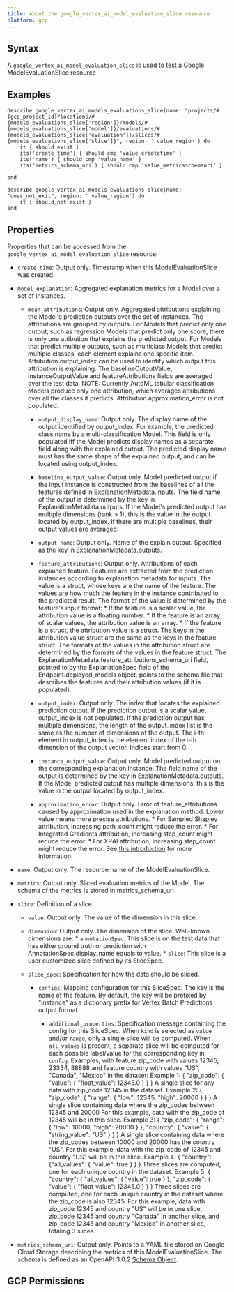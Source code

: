 ```yaml
---
title: About the google_vertex_ai_model_evaluation_slice resource
platform: gcp
---
```


## Syntax
A `google_vertex_ai_model_evaluation_slice` is used to test a Google ModelEvaluationSlice resource

## Examples
```
describe google_vertex_ai_models_evaluations_slice(name: "projects/#{gcp_project_id}/locations/#{models_evaluations_slice['region']}/models/#{models_evaluations_slice['model']}/evaluations/#{models_evaluations_slice['evaluation']}/slices/#{models_evaluations_slice['slice']}", region: ' value_region') do
	it { should exist }
	its('create_time') { should cmp 'value_createtime' }
	its('name') { should cmp 'value_name' }
	its('metrics_schema_uri') { should cmp 'value_metricsschemauri' }

end

describe google_vertex_ai_models_evaluations_slice(name: "does_not_exit", region: ' value_region') do
	it { should_not exist }
end
```

## Properties
Properties that can be accessed from the `google_vertex_ai_model_evaluation_slice` resource:


  * `create_time`: Output only. Timestamp when this ModelEvaluationSlice was created.

  * `model_explanation`: Aggregated explanation metrics for a Model over a set of instances.

    * `mean_attributions`: Output only. Aggregated attributions explaining the Model's prediction outputs over the set of instances. The attributions are grouped by outputs. For Models that predict only one output, such as regression Models that predict only one score, there is only one attibution that explains the predicted output. For Models that predict multiple outputs, such as multiclass Models that predict multiple classes, each element explains one specific item. Attribution.output_index can be used to identify which output this attribution is explaining. The baselineOutputValue, instanceOutputValue and featureAttributions fields are averaged over the test data. NOTE: Currently AutoML tabular classification Models produce only one attribution, which averages attributions over all the classes it predicts. Attribution.approximation_error is not populated.

      * `output_display_name`: Output only. The display name of the output identified by output_index. For example, the predicted class name by a multi-classification Model. This field is only populated iff the Model predicts display names as a separate field along with the explained output. The predicted display name must has the same shape of the explained output, and can be located using output_index.

      * `baseline_output_value`: Output only. Model predicted output if the input instance is constructed from the baselines of all the features defined in ExplanationMetadata.inputs. The field name of the output is determined by the key in ExplanationMetadata.outputs. If the Model's predicted output has multiple dimensions (rank > 1), this is the value in the output located by output_index. If there are multiple baselines, their output values are averaged.

      * `output_name`: Output only. Name of the explain output. Specified as the key in ExplanationMetadata.outputs.

      * `feature_attributions`: Output only. Attributions of each explained feature. Features are extracted from the prediction instances according to explanation metadata for inputs. The value is a struct, whose keys are the name of the feature. The values are how much the feature in the instance contributed to the predicted result. The format of the value is determined by the feature's input format: * If the feature is a scalar value, the attribution value is a floating number. * If the feature is an array of scalar values, the attribution value is an array. * If the feature is a struct, the attribution value is a struct. The keys in the attribution value struct are the same as the keys in the feature struct. The formats of the values in the attribution struct are determined by the formats of the values in the feature struct. The ExplanationMetadata.feature_attributions_schema_uri field, pointed to by the ExplanationSpec field of the Endpoint.deployed_models object, points to the schema file that describes the features and their attribution values (if it is populated).

      * `output_index`: Output only. The index that locates the explained prediction output. If the prediction output is a scalar value, output_index is not populated. If the prediction output has multiple dimensions, the length of the output_index list is the same as the number of dimensions of the output. The i-th element in output_index is the element index of the i-th dimension of the output vector. Indices start from 0.

      * `instance_output_value`: Output only. Model predicted output on the corresponding explanation instance. The field name of the output is determined by the key in ExplanationMetadata.outputs. If the Model predicted output has multiple dimensions, this is the value in the output located by output_index.

      * `approximation_error`: Output only. Error of feature_attributions caused by approximation used in the explanation method. Lower value means more precise attributions. * For Sampled Shapley attribution, increasing path_count might reduce the error. * For Integrated Gradients attribution, increasing step_count might reduce the error. * For XRAI attribution, increasing step_count might reduce the error. See [this introduction](/vertex-ai/docs/explainable-ai/overview) for more information.

  * `name`: Output only. The resource name of the ModelEvaluationSlice.

  * `metrics`: Output only. Sliced evaluation metrics of the Model. The schema of the metrics is stored in metrics_schema_uri

  * `slice`: Definition of a slice.

    * `value`: Output only. The value of the dimension in this slice.

    * `dimension`: Output only. The dimension of the slice. Well-known dimensions are: * `annotationSpec`: This slice is on the test data that has either ground truth or prediction with AnnotationSpec.display_name equals to value. * `slice`: This slice is a user customized slice defined by its SliceSpec.

    * `slice_spec`: Specification for how the data should be sliced.

      * `configs`: Mapping configuration for this SliceSpec. The key is the name of the feature. By default, the key will be prefixed by "instance" as a dictionary prefix for Vertex Batch Predictions output format.

        * `additional_properties`: Specification message containing the config for this SliceSpec. When `kind` is selected as `value` and/or `range`, only a single slice will be computed. When `all_values` is present, a separate slice will be computed for each possible label/value for the corresponding key in `config`. Examples, with feature zip_code with values 12345, 23334, 88888 and feature country with values "US", "Canada", "Mexico" in the dataset: Example 1: { "zip_code": { "value": { "float_value": 12345.0 } } } A single slice for any data with zip_code 12345 in the dataset. Example 2: { "zip_code": { "range": { "low": 12345, "high": 20000 } } } A single slice containing data where the zip_codes between 12345 and 20000 For this example, data with the zip_code of 12345 will be in this slice. Example 3: { "zip_code": { "range": { "low": 10000, "high": 20000 } }, "country": { "value": { "string_value": "US" } } } A single slice containing data where the zip_codes between 10000 and 20000 has the country "US". For this example, data with the zip_code of 12345 and country "US" will be in this slice. Example 4: { "country": {"all_values": { "value": true } } } Three slices are computed, one for each unique country in the dataset. Example 5: { "country": { "all_values": { "value": true } }, "zip_code": { "value": { "float_value": 12345.0 } } } Three slices are computed, one for each unique country in the dataset where the zip_code is also 12345. For this example, data with zip_code 12345 and country "US" will be in one slice, zip_code 12345 and country "Canada" in another slice, and zip_code 12345 and country "Mexico" in another slice, totaling 3 slices.

  * `metrics_schema_uri`: Output only. Points to a YAML file stored on Google Cloud Storage describing the metrics of this ModelEvaluationSlice. The schema is defined as an OpenAPI 3.0.2 [Schema Object](https://github.com/OAI/OpenAPI-Specification/blob/main/versions/3.0.2.md#schemaObject).


## GCP Permissions
